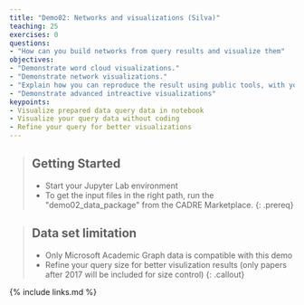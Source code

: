```yaml
---
title: "Demo02: Networks and visualizations (Silva)"
teaching: 25
exercises: 0
questions:
- "How can you build networks from query results and visualize them"
objectives:
- "Demonstrate word cloud visualizations."
- "Demonstrate network visualizations."
- "Explain how you can reproduce the result using public tools, with your own data"
- "Demonstrate advanced intreactive visualizations"
keypoints:
- Visualize prepared data query data in notebook
- Visualize your query data without coding
- Refine your query for better visualizations
---
```


> ## Getting Started
>- Start your Jupyter Lab environment
>- To get the input files in the right path, run the "demo02_data_package" from the CADRE Marketplace. 
{: .prereq}

> ## Data set limitation
>- Only Microsoft Academic Graph data is compatible with this demo
>- Refine your query size for better visulization results (only papers after 2017 will be included for size control)
{: .callout}

{% include links.md %}
